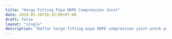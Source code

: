 ```yaml
---
title: "Harga Fitting Pipa HDPE Compression Joint"
date: 2019-05-20T16:32:09+07:00
draft: false
layout: "single"
description: "Daftar harga fitting pipa HDPE compression joint untuk proyek perpipaan HDPE ukuran kecil (di bawah 4 inch)."
---
```


